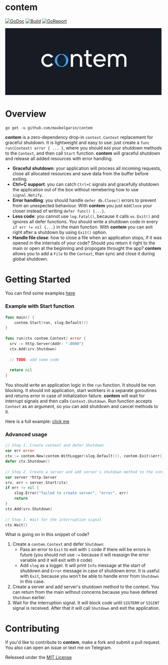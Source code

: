 # contem

[![GoDoc][doc-img]][doc] [![Build][ci-img]][ci] [![GoReport][report-img]][report]

<picture>
  <img src=".github/logo.jpg" width="500" alt="contem logo">
</picture>


# Overview

`go get -u github.com/maxbolgarin/contem`

**contem** is a zero-dependency drop-in `context.Context` replacement for graceful shutdown. It is lightweight and easy to use: just create a `func run(Context) error { ... }`, where you should `Add` your shutdown methods to the `Context`, and then call `Start` function. **contem** will graceful shutdown and release all added resources with error handling.

* **Graceful shutdown**: your application will process all incoming requests, close all allocated resources and save data from the buffer before exiting.
* **Ctrl+C support**: you can catch `Ctrl+C` signals and gracefully shutdown the application out of the box without remebering how to use `signal.Notify`.
* **Error handling**: you should handle `defer db.Close()` errors to prevent from an unexpected behaviour. With **contem** you just `AddClose` your closer instead of writing `defer func() {...}`.
* **Less code**: you cannot use `log.Fatal()`, because it calls `os.Exit()` and ignores all defer functions. You should write a shutdown code in every `if err != nil {...}` in the main function. With **contem** you can exit right after a shutdown by using `Exit()` option.
* **Handle file close**: how to close a file when an application stops, if it was opened in the internals of your code? Should you return it right to the main or open at the beginning and propogate throught the app? **contem** allows you to add a `File` to the `Context`, than sync and close it during global shutdown.


# Getting Started

You can find some examples [here](examples)


### Example with Start function

```go
func main() {
	contem.Start(run, slog.Default())
}

func run(ctx contem.Context) error {
  srv := http.Server{Addr: ":8080"}
  ctx.Add(srv.Shutdown)

  // TODO: add some code
  
  return nil
}
```

You should write an application logic in the `run` function. It should be non blocking. It should init application, start wotrkers in a separate goroutines and returns error in case of initialization failure. **contem** will wait for interrupt signals and then calls `Context.Shutdown`. Run function accepts `Context` as an argument, so you can add shutdown and cancel methods to it.

Here is a full example: [click me](examples/start/main.go)



### Advanced usage

```go
// Step 1. Create context and defer Shutdown
var err error
ctx := contem.New(contem.WithLogger(slog.Default()), contem.Exit(&err))
defer ctx.Shutdown()

// Step 2. Create a server and add server's shutdown method to the context
var server *http.Server
srv, err = server.Start(ctx)
if err != nil {
    slog.Error("failed to create server", "error", err)
    return
}
ctx.Add(srv.Shutdown)

// Step 3. Wait for the interruption signal
ctx.Wait()
```

What is going on in this snippet of code?

1. Create a `contem.Context` and defer `Shutdown`:
    * Pass an error to `Exit` to exit with `1` code if there will be errors in future (you should not use `:=` because it will reassign the error variable and it will exit with `0` code)
    * Add `slog` as a logger. It will print `Info` message at the start of shutdown and `Error` message in case of shutdown error. It is useful with `Exit`, because you won't be able to handle error from `Shutdown` in this case.
2. Create a server and add server's shutdown method to the context. You can return from the main without concerns because you have defered `Shutdown` earlier.
3. Wait for the interruption signal. It will block code until `SIGTERM` or `SIGINT` signal is received. After that it will call `Shutdown` and exit the application.


# Contributing

If you'd like to contribute to **contem**, make a fork and submit a pull request. You also can open an issue or text me on Telegram.

Released under the [MIT License]

[MIT License]: LICENSE.txt
[doc-img]: https://pkg.go.dev/badge/github.com/maxbolgarin/contem
[doc]: https://pkg.go.dev/github.com/maxbolgarin/contem
[ci-img]: https://github.com/maxbolgarin/contem/actions/workflows/go.yml/badge.svg
[ci]: https://github.com/maxbolgarin/contem/actions
[report-img]: https://goreportcard.com/badge/github.com/maxbolgarin/contem
[report]: https://goreportcard.com/report/github.com/maxbolgarin/contem
